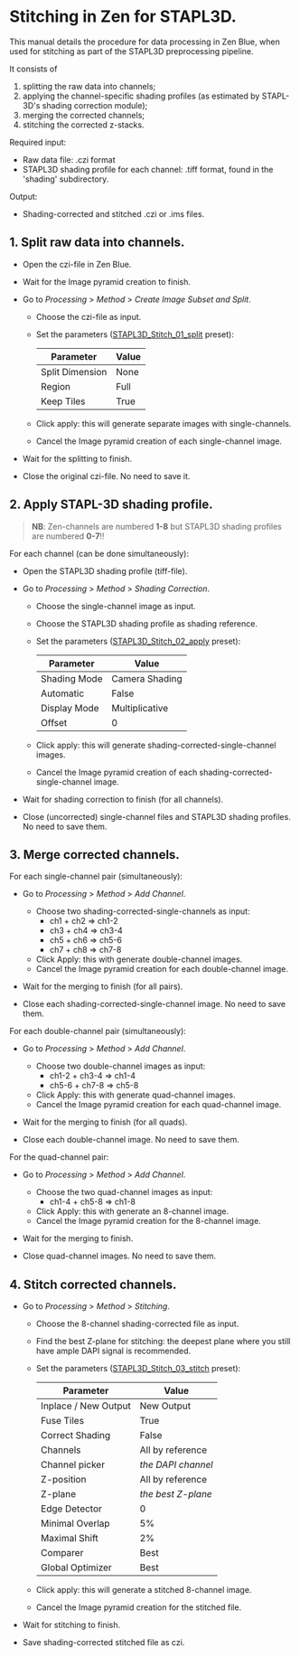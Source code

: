# Stitching in Zen for STAPL3D.

This manual details the procedure for data processing in Zen Blue, when used for stitching as part of the STAPL3D preprocessing pipeline.

It consists of 

1. splitting the raw data into channels;
2. applying the channel-specific shading profiles (as estimated by STAPL-3D's shading correction module);
3. merging the corrected channels;
4. stitching the corrected z-stacks.

Required input:

- Raw data file: .czi format
- STAPL3D shading profile for each channel: .tiff format, found in the 'shading' subdirectory.

Output:
  - Shading-corrected and stitched .czi or .ims files.

## 1. Split raw data into channels.

- Open the czi-file in Zen Blue.
- Wait for the Image pyramid creation to finish.

- Go to *Processing* > *Method* > *Create Image Subset and Split*.
  - Choose the czi-file as input.
  - Set the parameters ([STAPL3D_Stitch_01_split](https://surfdrive.surf.nl/files/index.php/s/vGirmR88XX7qBSz) preset):

      | Parameter       | Value       |
      | --------------- | ----------- |
      | Split Dimension | None        |
      | Region          | Full        |
      | Keep Tiles      | True        |

  - Click apply: this will generate separate images with single-channels.
  - Cancel the Image pyramid creation of each single-channel image.

- Wait for the splitting to finish.
- Close the original czi-file. No need to save it.

## 2. Apply STAPL-3D shading profile.

> **NB**: Zen-channels are numbered **1-8** but STAPL3D shading profiles are numbered **0-7**!!

For each channel (can be done simultaneously):

- Open the STAPL3D shading profile (tiff-file).

- Go to *Processing* > *Method* > *Shading Correction*.
  - Choose the single-channel image as input.
  - Choose the STAPL3D shading profile as shading reference.
  - Set the parameters ([STAPL3D_Stitch_02_apply](https://surfdrive.surf.nl/files/index.php/s/ErU0xbv0rNDOTZ6) preset):

      | Parameter       | Value          |
      | --------------- | -------------- |
      | Shading Mode    | Camera Shading |
      | Automatic       | False          |
      | Display Mode    | Multiplicative |
      | Offset          | 0              |

  - Click apply: this will generate shading-corrected-single-channel images.
  - Cancel the Image pyramid creation of each shading-corrected-single-channel image.

- Wait for shading correction to finish (for all channels).
-	Close (uncorrected) single-channel files and STAPL3D shading profiles. No need to save them.

## 3. Merge corrected channels.

For each single-channel pair (simultaneously):

- Go to *Processing* > *Method* > *Add Channel*.
  - Choose two shading-corrected-single-channels as input:
    - ch1 + ch2         => ch1-2
    - ch3 + ch4         => ch3-4
    - ch5 + ch6         => ch5-6
    - ch7 + ch8         => ch7-8
  - Click Apply: this with generate double-channel images.
  - Cancel the Image pyramid creation for each double-channel image.

- Wait for the merging to finish (for all pairs).
- Close each shading-corrected-single-channel image. No need to save them.

For each double-channel pair (simultaneously):

- Go to *Processing* > *Method* > *Add Channel*. 
  - Choose two double-channel images as input:
    - ch1-2 + ch3-4     => ch1-4
    - ch5-6 + ch7-8     => ch5-8
  - Click Apply: this with generate quad-channel images.
  - Cancel the Image pyramid creation for each quad-channel image.

- Wait for the merging to finish (for all quads).
- Close each double-channel image. No need to save them.

For the quad-channel pair:

- Go to *Processing* > *Method* > *Add Channel*.
  - Choose the two quad-channel images as input:
    - ch1-4 + ch5-8     => ch1-8
  - Click Apply: this with generate an 8-channel image.
  - Cancel the Image pyramid creation for the 8-channel image.

- Wait for the merging to finish.
- Close quad-channel images. No need to save them.

## 4. Stitch corrected channels.

- Go to *Processing* > *Method* > *Stitching*.
  - Choose the 8-channel shading-corrected file as input.
  - Find the best Z-plane for stitching: the deepest plane where you still have ample DAPI signal is recommended.
  - Set the parameters ([STAPL3D_Stitch_03_stitch](https://surfdrive.surf.nl/files/index.php/s/N1NjLJAmmW2EK56) preset):

      | Parameter            | Value               |
      | -------------------- | ------------------- |
      | Inplace / New Output | New Output          |
      | Fuse Tiles           | True                |
      | Correct Shading      | False               |
      | Channels             | All by reference    |
      | Channel picker       | *the DAPI channel*  |
      | Z-position           | All by reference    |
      | Z-plane              | *the best Z-plane*  |
      | Edge Detector        | 0                   |
      | Minimal Overlap      | 5%                  |
      | Maximal Shift        | 2%                  |
      | Comparer             | Best                |
      | Global Optimizer     | Best                |

  - Click apply: this will generate a stitched 8-channel image.
  - Cancel the Image pyramid creation for the stitched file.

- Wait for stitching to finish.
- Save shading-corrected stitched file as czi.
